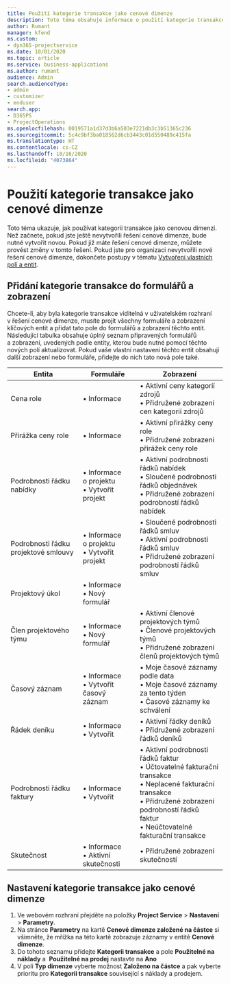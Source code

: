 ```yaml
---
title: Použití kategorie transakce jako cenové dimenze
description: Toto téma obsahuje informace o použití kategorie transakce jako cenové dimenze.
author: Rumant
manager: kfend
ms.custom:
- dyn365-projectservice
ms.date: 10/01/2020
ms.topic: article
ms.service: business-applications
ms.author: rumant
audience: Admin
search.audienceType:
- admin
- customizer
- enduser
search.app:
- D365PS
- ProjectOperations
ms.openlocfilehash: 0019571a1d37d3b6a503e7221db3c3b51365c236
ms.sourcegitcommit: 5c4c9bf3ba018562d6cb3443c01d550489c415fa
ms.translationtype: HT
ms.contentlocale: cs-CZ
ms.lasthandoff: 10/16/2020
ms.locfileid: "4073864"
---
```

# <a name="use-transaction-category-as-a-pricing-dimension"></a>Použití kategorie transakce jako cenové dimenze
Toto téma ukazuje, jak používat kategorii transakce jako cenovou dimenzi. Než začnete, pokud jste ještě nevytvořili řešení cenové dimenze, bude nutné vytvořit novou. Pokud již máte řešení cenové dimenze, můžete provést změny v tomto řešení. Pokud jste pro organizaci nevytvořili nové řešení cenové dimenze, dokončete postupy v tématu [Vytvoření vlastních polí a entit](create-custom-fields-entities.md).

## <a name="add-transaction-category-to-forms-and-views"></a>Přidání kategorie transakce do formulářů a zobrazení
Chcete-li, aby byla kategorie transakce viditelná v uživatelském rozhraní v řešení cenové dimenze, musíte projít všechny formuláře a zobrazení klíčových entit a přidat tato pole do formulářů a zobrazení těchto entit.
Následující tabulka obsahuje úplný seznam připravených formulářů a zobrazení, uvedených podle entity, kterou bude nutné pomocí těchto nových polí aktualizovat. Pokud vaše vlastní nastavení těchto entit obsahují další zobrazení nebo formuláře, přidejte do nich tato nová pole také.

|  Entita        | Formuláře     |Zobrazení        |
| ------------------------------|---------------------------------|----------------------------------|
|  Cena role|• Informace |• Aktivní ceny kategorií zdrojů<br> • Přidružené zobrazení cen kategorií zdrojů|
|  Přirážka ceny role|• Informace|• Aktivní přirážky ceny role<br>• Přidružené zobrazení přirážek ceny role|
|  Podrobnosti řádku nabídky|• Informace o projektu<br>• Vytvořit projekt|• Aktivní podrobnosti řádků nabídek<br>• Sloučené podrobnosti řádků objednávek<br>• Přidružené zobrazení podrobností řádků nabídek|
|  Podrobnosti řádku projektové smlouvy|• Informace o projektu<br>• Vytvořit projekt|• Sloučené podrobnosti řádků smluv<br>• Aktivní podrobnosti řádků smluv<br>• Přidružené zobrazení podrobností řádků smluv|
|  Projektový úkol|• Informace<br>• Nový formulář||
|  Člen projektového týmu|• Informace<br>• Nový formulář|• Aktivní členové projektových týmů<br>• Členové projektových týmů<br>• Přidružené zobrazení členů projektových týmů|
|  Časový záznam|• Informace<br>• Vytvořit časový záznam|• Moje časové záznamy podle data<br>• Moje časové záznamy za tento týden<br>• Časové záznamy ke schválení|
|  Řádek deníku|• Informace<br>• Vytvořit|• Aktivní řádky deníků<br>• Přidružené zobrazení řádků deníků|
|  Podrobnosti řádku faktury|• Informace<br>• Vytvořit|• Aktivní podrobnosti řádků faktur<br>• Účtovatelné fakturační transakce<br>• Neplacené fakturační transakce<br>• Přidružené zobrazení podrobností řádků faktur<br>• Neúčtovatelné fakturační transakce|
|  Skutečnost|• Informace<br>• Aktivní skutečnosti|• Přidružené zobrazení skutečností|

## <a name="set-up-transaction-category-as-a-pricing-dimension"></a>Nastavení kategorie transakce jako cenové dimenze

1. Ve webovém rozhraní přejděte na položky **Project Service** > **Nastavení** > **Parametry**. 
2. Na stránce **Parametry** na kartě **Cenové dimenze založené na částce** si všimněte, že mřížka na této kartě zobrazuje záznamy v entitě **Cenové dimenze**.
3. Do tohoto seznamu přidejte **Kategorii transakce** a pole **Použitelné na náklady** a  **Použitelné na prodej** nastavte na **Ano**
4. V poli **Typ dimenze** vyberte možnost **Založeno na částce** a pak vyberte prioritu pro **Kategorii transakce** související s náklady a prodejem.
